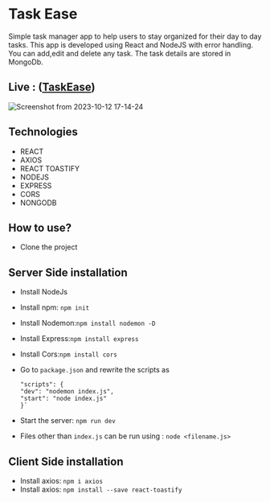 # Task Ease 

Simple task manager app to help users to stay organized for their day to day tasks. This app is developed using React and NodeJS with error handling. You can add,edit and delete any task. The task details are stored in MongoDb.

## Live : ([TaskEase](https://taskease-client.onrender.com/))

![Screenshot from 2023-10-12 17-14-24](https://github.com/shincyshnz/taskease/assets/48871950/c76229d1-b25f-4bf3-a939-a51d6a69bf47)

## Technologies

- REACT
- AXIOS
- REACT TOASTIFY
- NODEJS
- EXPRESS
- CORS
- NONGODB

## How to use?

- Clone the project

## Server Side installation

- Install NodeJs
- Install npm: `npm init`
- Install Nodemon:`npm install nodemon -D`
- Install Express:`npm install express`
- Install Cors:`npm install cors`
- Go to `package.json` and rewrite the scripts as

  ```
  "scripts": {
  "dev": "nodemon index.js",
  "start": "node index.js"
  }`

  ```

- Start the server: `npm run dev`
- Files other than `index.js` can be run using : `node <filename.js>`

## Client Side installation

- Install axios: `npm i axios`
- Install axios: `npm install --save react-toastify` 
